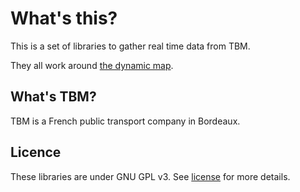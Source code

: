 # What's this?

This is a set of libraries to gather real time data from TBM.

They all work around [the dynamic map](https://www.infotbm.com/fr/plans/plan-dynamique/).

## What's TBM?

TBM is a French public transport company in Bordeaux.

## Licence

These libraries are under GNU GPL v3. See [license](LICENSE) for more details.
